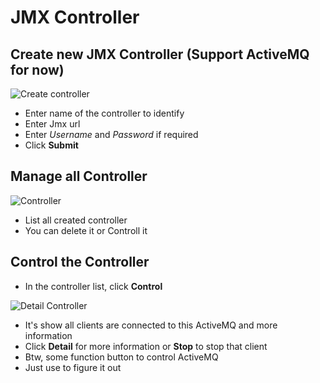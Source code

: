 # JMX Controller

## Create new JMX Controller (Support ActiveMQ for now)

![Create controller](/pictures/createcontroller.png)

* Enter name of the controller to identify
* Enter Jmx url
* Enter *Username* and *Password* if required
* Click **Submit**

## Manage all Controller

![Controller](/pictures/controllers.png)

* List all created controller
* You can delete it or Controll it

## Control the Controller
* In the controller list, click **Control**

![Detail Controller](/pictures/detailcontroller.png)

* It's show all clients are connected to this ActiveMQ and more information
* Click **Detail** for more information or **Stop** to stop that client
* Btw, some function button to control ActiveMQ
* Just use to figure it out
